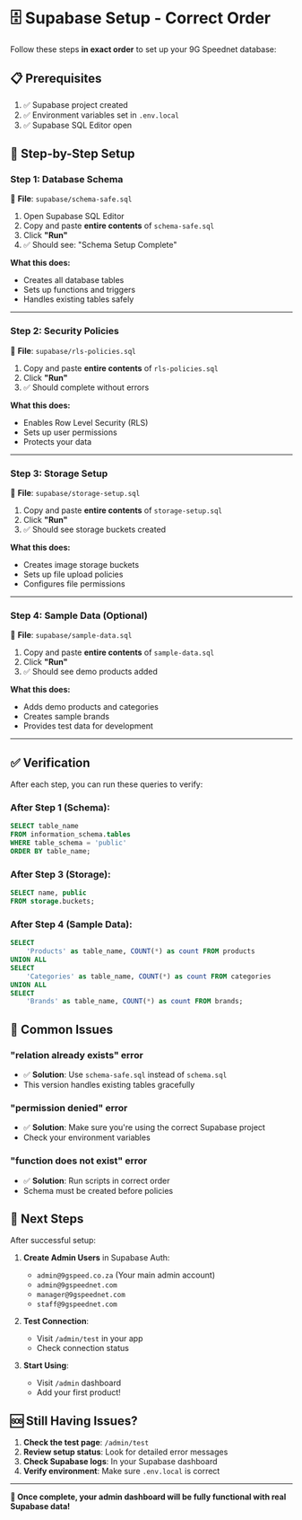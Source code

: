 # 🗄️ Supabase Setup - Correct Order

Follow these steps **in exact order** to set up your 9G Speednet database:

## 📋 Prerequisites

1. ✅ Supabase project created
2. ✅ Environment variables set in `.env.local`
3. ✅ Supabase SQL Editor open

## 🔢 Step-by-Step Setup

### **Step 1: Database Schema** 
📁 **File**: `supabase/schema-safe.sql`

1. Open Supabase SQL Editor
2. Copy and paste **entire contents** of `schema-safe.sql`
3. Click **"Run"**
4. ✅ Should see: "Schema Setup Complete"

**What this does:**
- Creates all database tables
- Sets up functions and triggers
- Handles existing tables safely

---

### **Step 2: Security Policies**
📁 **File**: `supabase/rls-policies.sql`

1. Copy and paste **entire contents** of `rls-policies.sql`
2. Click **"Run"**
3. ✅ Should complete without errors

**What this does:**
- Enables Row Level Security (RLS)
- Sets up user permissions
- Protects your data

---

### **Step 3: Storage Setup**
📁 **File**: `supabase/storage-setup.sql`

1. Copy and paste **entire contents** of `storage-setup.sql`
2. Click **"Run"**
3. ✅ Should see storage buckets created

**What this does:**
- Creates image storage buckets
- Sets up file upload policies
- Configures file permissions

---

### **Step 4: Sample Data (Optional)**
📁 **File**: `supabase/sample-data.sql`

1. Copy and paste **entire contents** of `sample-data.sql`
2. Click **"Run"**
3. ✅ Should see demo products added

**What this does:**
- Adds demo products and categories
- Creates sample brands
- Provides test data for development

---

## ✅ Verification

After each step, you can run these queries to verify:

### **After Step 1 (Schema):**
```sql
SELECT table_name 
FROM information_schema.tables 
WHERE table_schema = 'public' 
ORDER BY table_name;
```

### **After Step 3 (Storage):**
```sql
SELECT name, public 
FROM storage.buckets;
```

### **After Step 4 (Sample Data):**
```sql
SELECT 
    'Products' as table_name, COUNT(*) as count FROM products
UNION ALL
SELECT 
    'Categories' as table_name, COUNT(*) as count FROM categories
UNION ALL
SELECT 
    'Brands' as table_name, COUNT(*) as count FROM brands;
```

## 🚨 Common Issues

### **"relation already exists" error**
- ✅ **Solution**: Use `schema-safe.sql` instead of `schema.sql`
- This version handles existing tables gracefully

### **"permission denied" error**
- ✅ **Solution**: Make sure you're using the correct Supabase project
- Check your environment variables

### **"function does not exist" error**
- ✅ **Solution**: Run scripts in correct order
- Schema must be created before policies

## 🎯 Next Steps

After successful setup:

1. **Create Admin Users** in Supabase Auth:
   - `admin@9gspeed.co.za` (Your main admin account)
   - `admin@9gspeednet.com`
   - `manager@9gspeednet.com` 
   - `staff@9gspeednet.com`

2. **Test Connection**:
   - Visit `/admin/test` in your app
   - Check connection status

3. **Start Using**:
   - Visit `/admin` dashboard
   - Add your first product!

## 🆘 Still Having Issues?

1. **Check the test page**: `/admin/test`
2. **Review setup status**: Look for detailed error messages
3. **Check Supabase logs**: In your Supabase dashboard
4. **Verify environment**: Make sure `.env.local` is correct

---

**🎉 Once complete, your admin dashboard will be fully functional with real Supabase data!**
